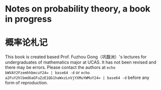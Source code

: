 # Notes on probability theory, a book in progress
# 概率论札记

This book is created based Prof. Fuzhou Gong（巩馥洲）'s lectures for undergraduates of mathematics major at UCAS. It has not been revised and there may be errors. Please contact the authors at `echo bWVAY2FzemhhbmcuY24= | base64 -d` or `echo a2FuY2hlbmd6aGFuZzE1QG1haWxzLnVjYXMuYWMuY24= | base64 -d` before any form of reproduction.
